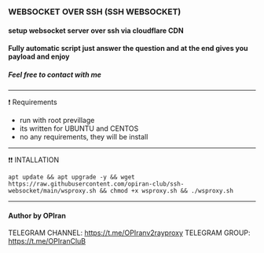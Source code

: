 ### WEBSOCKET OVER SSH (SSH WEBSOCKET)

#### setup websocket server over ssh via cloudflare CDN
#### Fully automatic script just answer the question and at the end gives you payload and enjoy

##### Feel free to contact with me 
------------------------------------------------------------------------------------------------------------------------------------------------------

❗ Requirements
- run with root previllage
- its written for UBUNTU and CENTOS
- no any requirements, they will be install

------------------------------------------------------------------------------------------------------------------------------------------------------
❗❗ INTALLATION

```
apt update && apt upgrade -y && wget https://raw.githubusercontent.com/opiran-club/ssh-websocket/main/wsproxy.sh && chmod +x wsproxy.sh && ./wsproxy.sh
```

------------------------------------------------------------------------------------------------------------------------------------------------------
#### Author by OPIran
TELEGRAM CHANNEL: https://t.me/OPIranv2rayproxy
TELEGRAM GROUP: https://t.me/OPIranCluB
